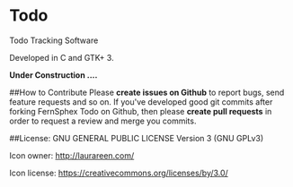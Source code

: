 # Todo
Todo Tracking Software

Developed in C and GTK+ 3.

**Under Construction ....**

##How to Contribute
Please **create issues on Github** to report bugs, send feature requests and so on.
If you've developed good git commits after forking FernSphex Todo on Github,
then please **create pull requests** in order to request a review and merge you commits.

##License:
GNU GENERAL PUBLIC LICENSE Version 3 (GNU GPLv3)

Icon owner: http://laurareen.com/

Icon license: https://creativecommons.org/licenses/by/3.0/
